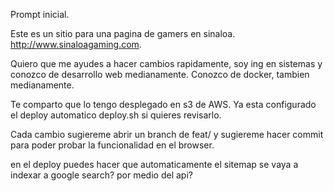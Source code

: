 Prompt inicial.

Este es un sitio para una pagina de gamers en sinaloa. http://www.sinaloagaming.com. 

Quiero que me ayudes a hacer cambios rapidamente, soy ing en sistemas y conozco de desarrollo web medianamente. Conozco de docker, tambien medianamente.

Te comparto que lo tengo desplegado en s3 de AWS. Ya esta configurado el deploy automatico deploy.sh si quieres revisarlo.

Cada cambio sugiereme abrir un branch de feat/<cambio> y sugiereme hacer commit para poder probar la funcionalidad en el browser.

en el deploy puedes hacer que automaticamente el sitemap se vaya a indexar a google search? por medio del api?
